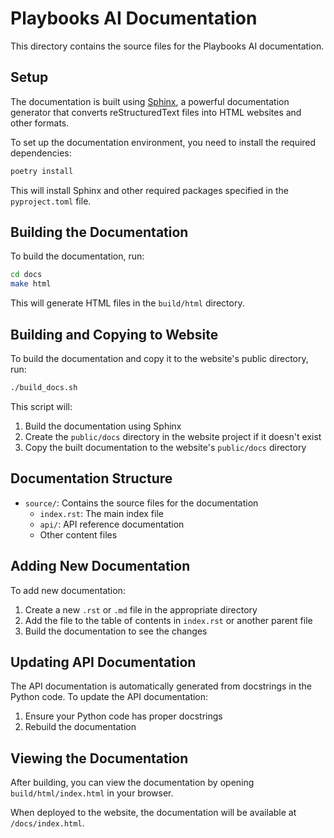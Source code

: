 # Playbooks AI Documentation

This directory contains the source files for the Playbooks AI documentation.

## Setup

The documentation is built using [Sphinx](https://www.sphinx-doc.org/), a powerful documentation generator that converts reStructuredText files into HTML websites and other formats.

To set up the documentation environment, you need to install the required dependencies:

```bash
poetry install
```

This will install Sphinx and other required packages specified in the `pyproject.toml` file.

## Building the Documentation

To build the documentation, run:

```bash
cd docs
make html
```

This will generate HTML files in the `build/html` directory.

## Building and Copying to Website

To build the documentation and copy it to the website's public directory, run:

```bash
./build_docs.sh
```

This script will:
1. Build the documentation using Sphinx
2. Create the `public/docs` directory in the website project if it doesn't exist
3. Copy the built documentation to the website's `public/docs` directory

## Documentation Structure

- `source/`: Contains the source files for the documentation
  - `index.rst`: The main index file
  - `api/`: API reference documentation
  - Other content files

## Adding New Documentation

To add new documentation:

1. Create a new `.rst` or `.md` file in the appropriate directory
2. Add the file to the table of contents in `index.rst` or another parent file
3. Build the documentation to see the changes

## Updating API Documentation

The API documentation is automatically generated from docstrings in the Python code. To update the API documentation:

1. Ensure your Python code has proper docstrings
2. Rebuild the documentation

## Viewing the Documentation

After building, you can view the documentation by opening `build/html/index.html` in your browser.

When deployed to the website, the documentation will be available at `/docs/index.html`. 
